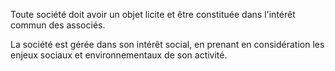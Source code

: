 Toute société doit avoir un objet licite et être constituée dans l'intérêt commun des associés.

La société est gérée dans son intérêt social, en prenant en considération les enjeux sociaux et environnementaux de son activité.
